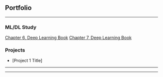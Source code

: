 ## Portfolio

---

### ML/DL Study

[Chapter 6, Deep Learning Book](https://github.com/gyhunkang/DeepLearningBook/blob/master/DLBook_ch06.ipynb)
[Chapter 7, Deep Learning Book](https://github.com/gyhunkang/DeepLearningBook/blob/master/DLBook_ch07.ipynb)


### Projects

- [Project 1 Title]


---




---

